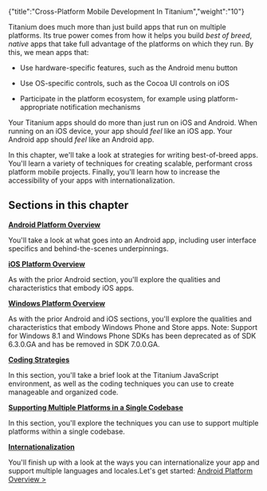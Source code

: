 {"title":"Cross-Platform Mobile Development In Titanium","weight":"10"} 

Titanium does much more than just build apps that run on multiple platforms. Its true power comes from how it helps you build _best of breed_, _native_ apps that take full advantage of the platforms on which they run. By this, we mean apps that:

*   Use hardware-specific features, such as the Android menu button
    
*   Use OS-specific controls, such as the Cocoa UI controls on iOS
    
*   Participate in the platform ecosystem, for example using platform-appropriate notification mechanisms
    

Your Titanium apps should do more than just run on iOS and Android. When running on an iOS device, your app should _feel_ like an iOS app. Your Android app should _feel_ like an Android app.

In this chapter, we'll take a look at strategies for writing best-of-breed apps. You'll learn a variety of techniques for creating scalable, performant cross platform mobile projects. Finally, you'll learn how to increase the accessibility of your apps with internationalization.

## Sections in this chapter

**[Android Platform Overview](/docs/appc/Titanium_SDK/Titanium_SDK_How-tos/Cross-Platform_Mobile_Development_In_Titanium/Android_Platform_Overview/)**

You'll take a look at what goes into an Android app, including user interface specifics and behind-the-scenes underpinnings.

**[iOS Platform Overview](/docs/appc/Titanium_SDK/Titanium_SDK_How-tos/Cross-Platform_Mobile_Development_In_Titanium/iOS_Platform_Overview/)**

As with the prior Android section, you'll explore the qualities and characteristics that embody iOS apps.

**[Windows Platform Overview](/docs/appc/Titanium_SDK/Titanium_SDK_How-tos/Cross-Platform_Mobile_Development_In_Titanium/Windows_Platform_Overview/)**

As with the prior Android and iOS sections, you'll explore the qualities and characteristics that embody Windows Phone and Store apps. Note: Support for Windows 8.1 and Windows Phone SDKs has been deprecated as of SDK 6.3.0.GA and has be removed in SDK 7.0.0.GA.

**[Coding Strategies](/docs/appc/Titanium_SDK/Titanium_SDK_How-tos/Cross-Platform_Mobile_Development_In_Titanium/Coding_Strategies/)**

In this section, you'll take a brief look at the Titanium JavaScript environment, as well as the coding techniques you can use to create manageable and organized code.

**[Supporting Multiple Platforms in a Single Codebase](/docs/appc/Titanium_SDK/Titanium_SDK_How-tos/Cross-Platform_Mobile_Development_In_Titanium/Supporting_Multiple_Platforms_in_a_Single_Codebase/)**

In this section, you'll explore the techniques you can use to support multiple platforms within a single codebase.

**[Internationalization](/docs/appc/Titanium_SDK/Titanium_SDK_How-tos/Cross-Platform_Mobile_Development_In_Titanium/Internationalization/)**

You'll finish up with a look at the ways you can internationalize your app and support multiple languages and locales.Let's get started: [Android Platform Overview >](/docs/appc/Titanium_SDK/Titanium_SDK_How-tos/Cross-Platform_Mobile_Development_In_Titanium/Android_Platform_Overview/)